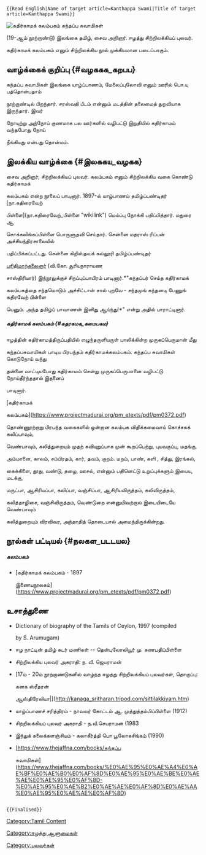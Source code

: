 ```{=mediawiki}
{{Read English|Name of target article=Kanthappa Swami|Title of target article=Kanthappa Swami}}
```
![கதிர்காமக் கலம்பகம்](கதிர்காமக்_கலம்பகம்.jpg "கதிர்காமக் கலம்பகம்") கந்தப்ப சுவாமிகள்
(19-ஆம் நூற்றாண்டு) இலங்கை தமிழ், சைவ அறிஞர். ஈழத்து சிற்றிலக்கியப் புலவர்.
கதிர்காமக் கலம்பகம் எனும் சிற்றிலக்கிய நூல் முக்கியமான படைப்பாகும்.

## வாழ்க்கைக் குறிப்பு {#வழககக_கறபப}

கந்தப்ப சுவாமிகள் இலங்கை யாழ்ப்பாணம், மேலைப்புலோவி எனும் ஊரில் பொ.யு பத்தொன்பதாம்
நூற்றாண்டில் பிறந்தார். சரஸ்வதி பீடம் என்னும் மடத்தின் தலைமைத் துறவியாக இருந்தார். இவர்
நோயுற்று அந்நோய் குணமாக பல ஊர்களில் வழிபட்டு இறுதியில் கதிர்காமம் வந்தபோது நோய்
நீங்கியது என்பது தொன்மம்.

## இலக்கிய வாழ்க்கை {#இலககய_வழகக}

சைவ அறிஞர், சிற்றிலக்கியப் புலவர். கலம்பகம் எனும் சிற்றிலக்கிய வகை கொண்டு கதிர்காமக்
கலம்பகம் என்ற நூலைப் பாடினார். 1897-ல் யாழ்பாணம் தமிழ்ப்பண்டிதர் [நா.கதிரைவேற்
பிள்ளை](நா.கதிரைவேற்_பிள்ளை "wikilink") மெய்ப்பு நோக்கி பதிப்பித்தார். மதுரை ஆ
சொக்கலிங்கப்பிள்ளை பொருளுதவி செய்தார். சென்னை மதராஸ் ரிப்பன் அச்சியந்திரசாலையில்
பதிப்பிக்கப்பட்டது. சென்னை கிறிஸ்தவக் கல்லூரி தமிழ்ப்பண்டிதர்
[பரிதிமாற்கலைஞர்](பரிதிமாற்கலைஞர் "wikilink") (வி.கோ. சூரியநாராயண
சாஸ்திரியார்) இந்நூலுக்குச் சிறப்புப்பாயிரம் பாடினார்.*\"கந்தப்பர் செய்த கதிர்காமக்
கலம்பகத்தை சந்தமொடும் அச்சிட்டான் சால் புறவே - சந்தமுங் கந்தனடி பேணுங் கதிரவேற் பிள்ளை
யெனும். அந்த தமிழ்ப் பாவாணன் இனிது ஆய்ந்து!*\" என்று அதில் பாராட்டினார்.

##### கதிர்காமக் கலம்பகம் {#கதரகமக_கலமபகம}

ஈழத்தின் கதிர்காமத்திருப்பதியில் எழுந்தருளியருள் பாலிக்கின்ற முருகப்பெருமான் மீது
கந்தப்பசுவாமிகள் பாடிய பிரபந்தம் கதிர்காமக்கலம்பகம். கந்தப்ப சுவாமிகள் கொடுநோய் வந்து
தன்னை வாட்டியபோது கதிர்காமம் சென்று முருகப்பெருமானை வழிபட்டு நோய்தீர்ந்ததால் இதனைப்
பாடினார்.

[கதிர்காமக்
கலம்பகம்](https://www.projectmadurai.org/pm_etexts/pdf/pm0372.pdf)
தொண்ணூற்றாறு பிரபந்த வகைகளில் ஒன்றான கலம்பக விதிக்கமைவாய் கொச்சகக் கலிப்பாவும்,
வெண்பாவும், கலித்துறையும் முதற் கவியுறுப்பாக முன் கூறப்பெற்று, புயவகுப்பு, மதங்கு,
அம்மானை, காலம், சம்பிரதம், கார், தவம், குறம். மறம், பாண், களி , சித்து, இரங்கல்,
கைக்கிளை, தூது, வண்டு, தழை, ஊசல், என்னும் பதினெட்டு உறுப்புக்களும் இயைய, மடக்கு,
மருட்பா, ஆசிரியப்பா, கலிப்பா, வஞ்சிப்பா, ஆசிரியவிருத்தம், கலிவிருத்தம்,
கலித்தாழிசை, வஞ்சிவிருத்தம், வெண்டுறை என்னுமிவற்றால் இடையிடையே வெண்பாவும்
கலித்துறையும் விரவிவர, அந்தாதித் தொடையால் அமைந்திருக்கின்றது.

## நூல்கள் பட்டியல் {#நலகள_படடயல}

##### கலம்பகம்

-   [கதிர்காமக் கலம்பகம் - 1897
    இணையநூலகம்](https://www.projectmadurai.org/pm_etexts/pdf/pm0372.pdf)

## உசாத்துணை

-   Dictionary of biography of the Tamils of Ceylon, 1997 (compiled
    by S. Arumugam)
-   ஈழ நாட்டின் தமிழ் சுடர் மணிகள் -- தென்புலோலியூர் மு. கணபதிப்பிள்ளை
-   சிற்றிலக்கிய புலவர் அகராதி: ந. வீ. ஜெயராமன்
-   [17ம் - 20ம் நூற்றாண்டுகளில் வாழ்ந்த ஈழத்து சிற்றிலக்கியப் புலவர்கள், தொகுப்பு:
    கனக ஸ்ரீதரன்
    ஆஸ்திரேலியா\|](http://kanaga_sritharan.tripod.com/sittilakkiyam.htm)
-   யாழ்ப்பாணச் சரித்திரம் - நாவலர் கோட்டம் ஆ. முத்துத்தம்பிப்பிள்ளை (1912)
-   சிற்றிலக்கியப் புலவர் அகராதி - ந.வீ.செயராமன் (1983
-   இந்துக் கலைக்களஞ்சியம் - கலாகீர்த்தி பொ பூலோகசிங்கம் (1990)
-   [<https://www.thejaffna.com/books/கந்தப்ப>
    சுவாமிகள்](https://www.thejaffna.com/books/%E0%AE%95%E0%AE%A4%E0%AE%BF%E0%AE%B0%E0%AF%8D%E0%AE%95%E0%AE%BE%E0%AE%AE%E0%AE%95%E0%AF%8D-%E0%AE%95%E0%AE%B2%E0%AE%AE%E0%AF%8D%E0%AE%AA%E0%AE%95%E0%AE%AE%E0%AF%8D)

```{=mediawiki}
{{Finalised}}
```
[Category:Tamil Content](Category:Tamil_Content "wikilink")
[Category:ஈழத்து ஆளுமைகள்](Category:ஈழத்து_ஆளுமைகள் "wikilink")
[Category:புலவர்கள்](Category:புலவர்கள் "wikilink")
